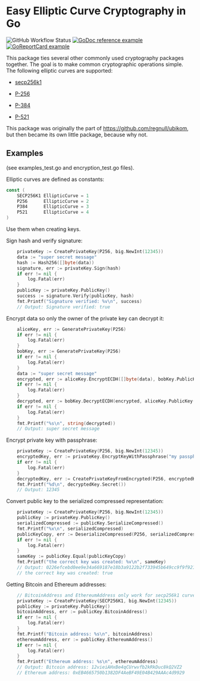 # Easy Elliptic Curve Cryptography in Go

![GitHub Workflow Status](https://github.com/regnull/easyecc/actions/workflows/go.yml/badge.svg)
[![GoDoc reference example](https://img.shields.io/badge/godoc-reference-blue.svg)](https://godoc.org/github.com/regnull/easyecc)
[![GoReportCard example](https://goreportcard.com/badge/github.com/regnull/easyecc)](https://goreportcard.com/report/github.com/regnull/easyecc)

This package ties several other commonly used cryptography packages together. The goal is to make common cryptographic operations simple. 
The following elliptic curves are supported:

* [secp256k1](https://en.bitcoin.it/wiki/Secp256k1)

* [P-256](https://neuromancer.sk/std/nist/P-256)

* [P-384](https://neuromancer.sk/std/nist/P-384)

* [P-521](https://neuromancer.sk/std/nist/P-521)


This package was originally the part of https://github.com/regnull/ubikom, but then became its own little package, because why not.

## Examples

(see examples_test.go and encryption_test.go files).

Elliptic curves are defined as constants:

```Go
const (
	SECP256K1 EllipticCurve = 1
	P256      EllipticCurve = 2
	P384      EllipticCurve = 3
	P521      EllipticCurve = 4
)
```

Use them when creating keys.

Sign hash and verify signature:

```Go
	privateKey := CreatePrivateKey(P256, big.NewInt(12345))
	data := "super secret message"
	hash := Hash256([]byte(data))
	signature, err := privateKey.Sign(hash)
	if err != nil {
		log.Fatal(err)
	}
	publicKey := privateKey.PublicKey()
	success := signature.Verify(publicKey, hash)
	fmt.Printf("Signature verified: %v\n", success)
	// Output: Signature verified: true
```

Encrypt data so only the owner of the private key can decrypt it:

```Go
	aliceKey, err := GeneratePrivateKey(P256)
	if err != nil {
		log.Fatal(err)
	}
	bobKey, err := GeneratePrivateKey(P256)
	if err != nil {
		log.Fatal(err)
	}
	data := "super secret message"
	encrypted, err := aliceKey.EncryptECDH([]byte(data), bobKey.PublicKey())
	if err != nil {
		log.Fatal(err)
	}
	decrypted, err := bobKey.DecryptECDH(encrypted, aliceKey.PublicKey())
	if err != nil {
		log.Fatal(err)
	}
	fmt.Printf("%s\n", string(decrypted))
	// Output: super secret message
```

Encrypt private key with passphrase:
```Go
	privateKey := CreatePrivateKey(P256, big.NewInt(12345))
	encryptedKey, err := privateKey.EncryptKeyWithPassphrase("my passphrase")
	if err != nil {
		log.Fatal(err)
	}
	decryptedKey, err := CreatePrivateKeyFromEncrypted(P256, encryptedKey, "my passphrase")
	fmt.Printf("%d\n", decryptedKey.Secret())
	// Output: 12345
```

Convert public key to the serialized compressed representation:
```Go
	privateKey := CreatePrivateKey(P256, big.NewInt(12345))
	publicKey := privateKey.PublicKey()
	serializedCompressed := publicKey.SerializeCompressed()
	fmt.Printf("%x\n", serializedCompressed)
	publicKeyCopy, err := DeserializeCompressed(P256, serializedCompressed)
	if err != nil {
		log.Fatal(err)
	}
	sameKey := publicKey.Equal(publicKeyCopy)
	fmt.Printf("the correct key was created: %v\n", sameKey)
	// Output: 0226efcebd0ee9e34a669187e18b3a9122b2f733945b649cc9f9f921e9f9dad812
	// the correct key was created: true
```

Getting Bitcoin and Ethereum addresses:
```Go
	// BitcoinAddress and EthereumAddress only work for secp256k1 curve.
	privateKey := CreatePrivateKey(SECP256K1, big.NewInt(12345))
	publicKey := privateKey.PublicKey()
	bitcoinAddress, err := publicKey.BitcoinAddress()
	if err != nil {
		log.Fatal(err)
	}
	fmt.Printf("Bitcoin address: %s\n", bitcoinAddress)
	ethereumAddress, err := publicKey.EthereumAddress()
	if err != nil {
		log.Fatal(err)
	}
	fmt.Printf("Ethereum address: %s\n", ethereumAddress)
	// Output: Bitcoin address: 12vieiAHxBe4qCUrwvfb2kRkDuc8kQ2VZ2
	// Ethereum address: 0xEB4665750b1382DF4AeBF49E04B429AAAc4d9929
```
